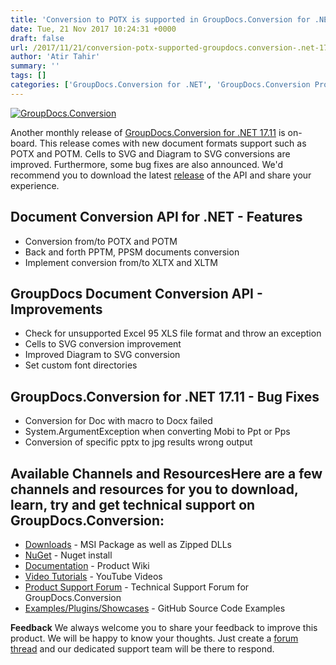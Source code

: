 ```yaml
---
title: 'Conversion to POTX is supported in GroupDocs.Conversion for .NET 17.11'
date: Tue, 21 Nov 2017 10:24:31 +0000
draft: false
url: /2017/11/21/conversion-potx-supported-groupdocs.conversion-.net-17.11/
author: 'Atir Tahir'
summary: ''
tags: []
categories: ['GroupDocs.Conversion for .NET', 'GroupDocs.Conversion Product Family']
---
```


[![GroupDocs.Conversion](https://blog.groupdocs.com/wp-content/uploads/sites/4/2016/11/groupdocs-conversion-net.png)](https://www.groupdocs.com/products/conversion/net)

Another monthly release of [GroupDocs.Conversion for .NET 17.11](https://products.groupdocs.com/conversion/net) is on-board. This release comes with new document formats support such as POTX and POTM. Cells to SVG and Diagram to SVG conversions are improved. Furthermore, some bug fixes are also announced. We'd recommend you to download the latest [release](https://downloads.groupdocs.com/conversion/net) of the API and share your experience.

## Document Conversion API for .NET - Features

*   Conversion from/to POTX and POTM
*   Back and forth PPTM, PPSM documents conversion
*   Implement conversion from/to XLTX and XLTM

## GroupDocs Document Conversion API - Improvements

*   Check for unsupported Excel 95 XLS file format and throw an exception
*   Cells to SVG conversion improvement
*   Improved Diagram to SVG conversion
*   Set custom font directories

## GroupDocs.Conversion for .NET 17.11 - Bug Fixes

*   Conversion for Doc with macro to Docx failed
*   System.ArgumentException when converting Mobi to Ppt or Pps
*   Conversion of specific pptx to jpg results wrong output

## Available Channels and ResourcesHere are a few channels and resources for you to download, learn, try and get technical support on GroupDocs.Conversion:

*   [Downloads](https://downloads.groupdocs.com/conversion/net) - MSI Package as well as Zipped DLLs
*   [NuGet](https://www.nuget.org/packages/groupdocs.conversion) - Nuget install
*   [Documentation](https://docs.groupdocs.com/display/conversionnet/Home "Documentation") - Product Wiki
*   [Video Tutorials](https://www.youtube.com/playlist?list=PL25CTxMCj5vPBhL0PgywST_NF74_4IF4k "video tutorials") - YouTube Videos
*   [Product Support Forum](https://forum.groupdocs.com/c/conversion "Support forum") \- Technical Support Forum for GroupDocs.Conversion
*   [Examples/Plugins/Showcases](https://github.com/groupdocsconversion/GroupDocs_Conversion_NET "examples,plugins,showcases") - GitHub Source Code Examples

**Feedback** We always welcome you to share your feedback to improve this product. We will be happy to know your thoughts. Just create a [forum thread](https://forum.groupdocs.com/c/conversion) and our dedicated support team will be there to respond.




